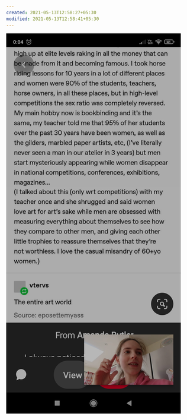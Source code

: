```yaml
---
created: 2021-05-13T12:58:27+05:30
modified: 2021-05-13T12:58:41+05:30
---
```


![Image](./image_picker7955777884394035083.jpg)
